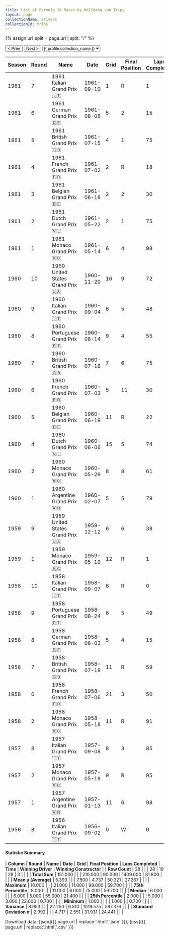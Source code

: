 ```yaml
---
title: List of Formula 1® Races by Wolfgang von Trips
layout: page
collectionName: drivers
collectionId: trips
---
```


{% assign url_split = page.url | split: "/" %}
<div id="collection-navigation">
<button onclick="selector.options[selector.selectedIndex-1].value && (window.location = selector.options[selector.selectedIndex-1].value);">&lt; Prev</button>
<button onclick="selector.options[selector.selectedIndex+1].value && (window.location = selector.options[selector.selectedIndex+1].value);">Next &gt;</button>
<select id="selector" onchange="this.options[this.selectedIndex].value && (window.location = this.options[this.selectedIndex].value);">
  {% for collectionId in site.data[page.collectionName].refs %}
    {% if collectionId == page.collectionId %}
      {% assign selected = "selected" %}
    {% else %}
      {% assign selected = "" %}
    {% endif %}
    {% assign profile = site.data[page.collectionName][collectionId].profile %}
    <option value="/f1/{{ page.collectionName }}/{{ collectionId }}/{{ url_split[4] }}" {{ selected }}>{{ profile.collection_name }}</option>
  {% endfor %}
</select>
</div>

| Season | Round | Name | Date | Grid | Final Position | Laps Completed | Time | Winning Driver | Winning Constructor |
|--|--|--|--|--|--|--|--|--|--|
| 1961 | 7 | 1961 Italian Grand Prix 🇮🇹 | 1961-09-10 | 1 | R | 1 |   | Phil Hill 🇺🇸 | Ferrari 🇮🇹 |
| 1961 | 6 | 1961 German Grand Prix 🇩🇪 | 1961-08-06 | 5 | 2 | 15 | +21.4 | Stirling Moss 🇬🇧 | Lotus-Climax 🇬🇧 |
| 1961 | 5 | 1961 British Grand Prix 🇬🇧 | 1961-07-15 | 4 | 1 | 75 | 2:40:53.6 | Wolfgang von Trips 🇩🇪 | Ferrari 🇮🇹 |
| 1961 | 4 | 1961 French Grand Prix 🇫🇷 | 1961-07-02 | 2 | R | 18 |   | Giancarlo Baghetti 🇮🇹 | Ferrari 🇮🇹 |
| 1961 | 3 | 1961 Belgian Grand Prix 🇧🇪 | 1961-06-18 | 2 | 2 | 30 | +0.7 | Phil Hill 🇺🇸 | Ferrari 🇮🇹 |
| 1961 | 2 | 1961 Dutch Grand Prix 🇳🇱 | 1961-05-22 | 2 | 1 | 75 | 2:01:52.1 | Wolfgang von Trips 🇩🇪 | Ferrari 🇮🇹 |
| 1961 | 1 | 1961 Monaco Grand Prix 🇲🇨 | 1961-05-14 | 6 | 4 | 98 |   | Stirling Moss 🇬🇧 | Lotus-Climax 🇬🇧 |
| 1960 | 10 | 1960 United States Grand Prix 🇺🇸 | 1960-11-20 | 16 | 9 | 72 |   | Stirling Moss 🇬🇧 | Team Lotus 🇬🇧 |
| 1960 | 9 | 1960 Italian Grand Prix 🇮🇹 | 1960-09-04 | 6 | 5 | 48 |   | Phil Hill 🇺🇸 | Ferrari 🇮🇹 |
| 1960 | 8 | 1960 Portuguese Grand Prix 🇵🇹 | 1960-08-14 | 9 | 4 | 55 | +1:58.81 | Jack Brabham 🇦🇺 | Cooper-Climax 🇬🇧 |
| 1960 | 7 | 1960 British Grand Prix 🇬🇧 | 1960-07-16 | 7 | 6 | 75 |   | Jack Brabham 🇦🇺 | Cooper-Climax 🇬🇧 |
| 1960 | 6 | 1960 French Grand Prix 🇫🇷 | 1960-07-03 | 5 | 11 | 30 |   | Jack Brabham 🇦🇺 | Cooper-Climax 🇬🇧 |
| 1960 | 5 | 1960 Belgian Grand Prix 🇧🇪 | 1960-06-19 | 11 | R | 22 |   | Jack Brabham 🇦🇺 | Cooper-Climax 🇬🇧 |
| 1960 | 4 | 1960 Dutch Grand Prix 🇳🇱 | 1960-06-06 | 15 | 5 | 74 |   | Jack Brabham 🇦🇺 | Cooper-Climax 🇬🇧 |
| 1960 | 2 | 1960 Monaco Grand Prix 🇲🇨 | 1960-05-29 | 8 | 8 | 61 |   | Stirling Moss 🇬🇧 | Team Lotus 🇬🇧 |
| 1960 | 1 | 1960 Argentine Grand Prix 🇦🇷 | 1960-02-07 | 5 | 5 | 79 |   | Bruce McLaren 🇳🇿 | Cooper-Climax 🇬🇧 |
| 1959 | 9 | 1959 United States Grand Prix 🇺🇸 | 1959-12-12 | 6 | 6 | 38 |   | Bruce McLaren 🇳🇿 | Cooper-Climax 🇬🇧 |
| 1959 | 1 | 1959 Monaco Grand Prix 🇲🇨 | 1959-05-10 | 12 | R | 1 |   | Jack Brabham 🇦🇺 | Cooper-Climax 🇬🇧 |
| 1958 | 10 | 1958 Italian Grand Prix 🇮🇹 | 1958-09-07 | 6 | R | 0 |   | Tony Brooks 🇬🇧 | Vanwall 🇬🇧 |
| 1958 | 9 | 1958 Portuguese Grand Prix 🇵🇹 | 1958-08-24 | 6 | 5 | 49 |   | Stirling Moss 🇬🇧 | Vanwall 🇬🇧 |
| 1958 | 8 | 1958 German Grand Prix 🇩🇪 | 1958-08-03 | 5 | 4 | 15 | +6:16.3 | Tony Brooks 🇬🇧 | Vanwall 🇬🇧 |
| 1958 | 7 | 1958 British Grand Prix 🇬🇧 | 1958-07-19 | 11 | R | 59 |   | Peter Collins 🇬🇧 | Ferrari 🇮🇹 |
| 1958 | 6 | 1958 French Grand Prix 🇫🇷 | 1958-07-06 | 21 | 3 | 50 | +59.7 | Mike Hawthorn 🇬🇧 | Ferrari 🇮🇹 |
| 1958 | 2 | 1958 Monaco Grand Prix 🇲🇨 | 1958-05-18 | 11 | R | 91 |   | Maurice Trintignant 🇫🇷 | Cooper 🇬🇧 |
| 1957 | 8 | 1957 Italian Grand Prix 🇮🇹 | 1957-09-08 | 8 | 3 | 85 |   | Stirling Moss 🇬🇧 | Vanwall 🇬🇧 |
| 1957 | 2 | 1957 Monaco Grand Prix 🇲🇨 | 1957-05-19 | 9 | R | 95 |   | Juan Fangio 🇦🇷 | Maserati 🇮🇹 |
| 1957 | 1 | 1957 Argentine Grand Prix 🇦🇷 | 1957-01-13 | 11 | 6 | 98 |   | Juan Fangio 🇦🇷 | Maserati 🇮🇹 |
| 1956 | 8 | 1956 Italian Grand Prix 🇮🇹 | 1956-09-02 | 0 | W | 0 |   | Stirling Moss 🇬🇧 | Maserati 🇮🇹 |

#### Statistic Summary

| **Column** | **Round** | **Name** | **Date** | **Grid** | **Final Position** | **Laps Completed** | **Time** | **Winning Driver** | **Winning Constructor** |
| **Row Count** | 28 |  |  | 28 | 19 | 28 | 3 |  |  |
| **Total Sum** | 151.000 |  |  | 210.000 | 90.000 | 1409.000 | 81.800 |  |  |
| **Mean μ (Average)** | 5.393 |  |  | 7.500 | 4.737 | 50.321 | 27.267 |  |  |
| **Maximum** | 10.000 |  |  | 21.000 | 11.000 | 98.000 | 59.700 |  |  |
| **75th Percentile** | 8.000 |  |  | 11.000 | 6.000 | 75.000 | 59.700 |  |  |
| **Median** | 6.000 |  |  | 6.000 | 5.000 | 55.000 | 21.400 |  |  |
| **25th Percentile** | 2.000 |  |  | 5.000 | 3.000 | 22.000 | 0.700 |  |  |
| **Minimum** | 1.000 |  |  |  | 1.000 |  | 0.700 |  |  |
| **Variance** | 8.953 |  |  | 22.250 | 6.510 | 1019.575 | 597.376 |  |  |
| **Standard Deviation σ** | 2.992 |  |  | 4.717 | 2.551 | 31.931 | 24.441 |  |  |

Download data: [json]({{ page.url | replace:'.html','.json' }}), [csv]({{ page.url | replace:'.html','.csv' }})
